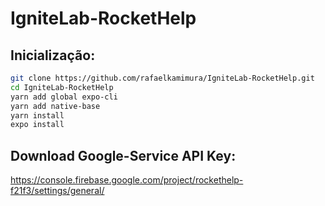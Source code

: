 # IgniteLab-RocketHelp
## Inicialização:
```bash
git clone https://github.com/rafaelkamimura/IgniteLab-RocketHelp.git
cd IgniteLab-RocketHelp
yarn add global expo-cli
yarn add native-base
yarn install
expo install


```

## Download Google-Service API Key:

https://console.firebase.google.com/project/rockethelp-f21f3/settings/general/